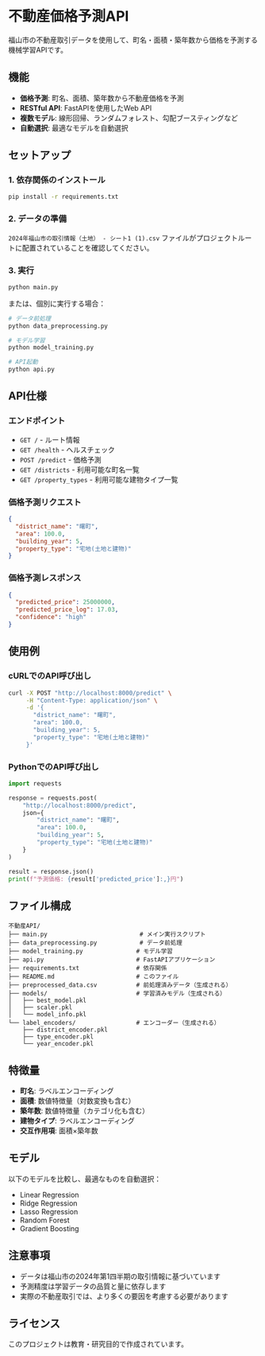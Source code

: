 # 不動産価格予測API

福山市の不動産取引データを使用して、町名・面積・築年数から価格を予測する機械学習APIです。

## 機能

- **価格予測**: 町名、面積、築年数から不動産価格を予測
- **RESTful API**: FastAPIを使用したWeb API
- **複数モデル**: 線形回帰、ランダムフォレスト、勾配ブースティングなど
- **自動選択**: 最適なモデルを自動選択

## セットアップ

### 1. 依存関係のインストール

```bash
pip install -r requirements.txt
```

### 2. データの準備

`2024年福山市の取引情報（土地） - シート1 (1).csv` ファイルがプロジェクトルートに配置されていることを確認してください。

### 3. 実行

```bash
python main.py
```

または、個別に実行する場合：

```bash
# データ前処理
python data_preprocessing.py

# モデル学習
python model_training.py

# API起動
python api.py
```

## API仕様

### エンドポイント

- `GET /` - ルート情報
- `GET /health` - ヘルスチェック
- `POST /predict` - 価格予測
- `GET /districts` - 利用可能な町名一覧
- `GET /property_types` - 利用可能な建物タイプ一覧

### 価格予測リクエスト

```json
{
  "district_name": "曙町",
  "area": 100.0,
  "building_year": 5,
  "property_type": "宅地(土地と建物)"
}
```

### 価格予測レスポンス

```json
{
  "predicted_price": 25000000,
  "predicted_price_log": 17.03,
  "confidence": "high"
}
```

## 使用例

### cURLでのAPI呼び出し

```bash
curl -X POST "http://localhost:8000/predict" \
     -H "Content-Type: application/json" \
     -d '{
       "district_name": "曙町",
       "area": 100.0,
       "building_year": 5,
       "property_type": "宅地(土地と建物)"
     }'
```

### PythonでのAPI呼び出し

```python
import requests

response = requests.post(
    "http://localhost:8000/predict",
    json={
        "district_name": "曙町",
        "area": 100.0,
        "building_year": 5,
        "property_type": "宅地(土地と建物)"
    }
)

result = response.json()
print(f"予測価格: {result['predicted_price']:,}円")
```

## ファイル構成

```
不動産API/
├── main.py                          # メイン実行スクリプト
├── data_preprocessing.py            # データ前処理
├── model_training.py               # モデル学習
├── api.py                          # FastAPIアプリケーション
├── requirements.txt                # 依存関係
├── README.md                       # このファイル
├── preprocessed_data.csv           # 前処理済みデータ（生成される）
├── models/                         # 学習済みモデル（生成される）
│   ├── best_model.pkl
│   ├── scaler.pkl
│   └── model_info.pkl
└── label_encoders/                 # エンコーダー（生成される）
    ├── district_encoder.pkl
    ├── type_encoder.pkl
    └── year_encoder.pkl
```

## 特徴量

- **町名**: ラベルエンコーディング
- **面積**: 数値特徴量（対数変換も含む）
- **築年数**: 数値特徴量（カテゴリ化も含む）
- **建物タイプ**: ラベルエンコーディング
- **交互作用項**: 面積×築年数

## モデル

以下のモデルを比較し、最適なものを自動選択：

- Linear Regression
- Ridge Regression
- Lasso Regression
- Random Forest
- Gradient Boosting

## 注意事項

- データは福山市の2024年第1四半期の取引情報に基づいています
- 予測精度は学習データの品質と量に依存します
- 実際の不動産取引では、より多くの要因を考慮する必要があります

## ライセンス

このプロジェクトは教育・研究目的で作成されています。
